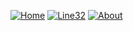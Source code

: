 [![Home](https://github.com/luismbarroso/Documentation_Luban/blob/main/Grafcets/32_Manual/Navbar/Home_CB.png)](#Home) 
[![Line32](https://github.com/luismbarroso/Documentation_Luban/blob/main/Grafcets/32_Manual/Navbar/Line32_CB.png)](#Line32) 
[![About](https://github.com/luismbarroso/Documentation_Luban/blob/main/Grafcets/32_Manual/Navbar/About_CB.png)](#About)
